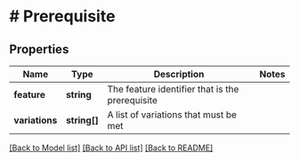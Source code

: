 # # Prerequisite

## Properties

Name | Type | Description | Notes
------------ | ------------- | ------------- | -------------
**feature** | **string** | The feature identifier that is the prerequisite |
**variations** | **string[]** | A list of variations that must be met |

[[Back to Model list]](../../README.md#models) [[Back to API list]](../../README.md#endpoints) [[Back to README]](../../README.md)
